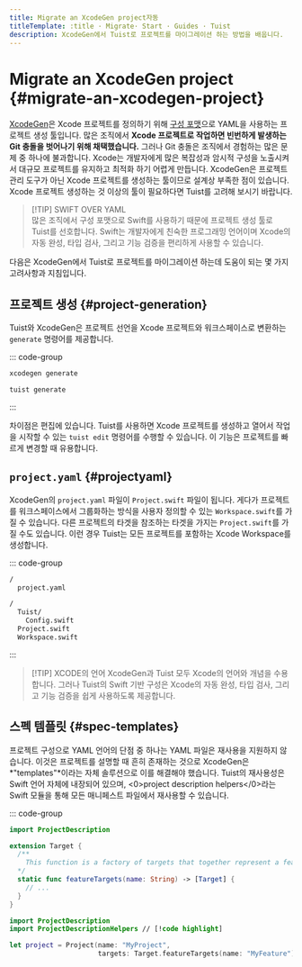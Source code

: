 ```yaml
---
title: Migrate an XcodeGen project자동
titleTemplate: :title · Migrate· Start · Guides · Tuist
description: XcodeGen에서 Tuist로 프로젝트를 마이그레이션 하는 방법을 배웁니다.
---
```


# Migrate an XcodeGen project {#migrate-an-xcodegen-project}

[XcodeGen](https://github.com/yonaskolb/XcodeGen)은 Xcode 프로젝트를 정의하기 위해 [구성 포맷](https://github.com/yonaskolb/XcodeGen/blob/master/Docs/ProjectSpec.md)으로 YAML을 사용하는 프로젝트 생성 툴입니다. 많은 조직에서 **Xcode 프로젝트로 작업하면 빈번하게 발생하는 Git 충돌을 벗어나기 위해 채택했습니다.** 그러나 Git 충돌은 조직에서 경험하는 많은 문제 중 하나에 불과합니다. Xcode는 개발자에게 많은 복잡성과 암시적 구성을 노출시켜서 대규모 프로젝트를 유지하고 최적화 하기 어렵게 만듭니다. XcodeGen은 프로젝트 관리 도구가 아닌 Xcode 프로젝트를 생성하는 툴이므로 설계상 부족한 점이 있습니다. Xcode 프로젝트 생성하는 것 이상의 툴이 필요하다면 Tuist를 고려해 보시기 바랍니다.

> [!TIP] SWIFT OVER YAML\
> 많은 조직에서 구성 포맷으로 Swift를 사용하기 때문에 프로젝트 생성 툴로 Tuist를 선호합니다. Swift는 개발자에게 친숙한 프로그래밍 언어이며 Xcode의 자동 완성, 타입 검사, 그리고 기능 검증을 편리하게 사용할 수 있습니다.

다음은 XcodeGen에서 Tuist로 프로젝트를 마이그레이션 하는데 도움이 되는 몇 가지 고려사항과 지침입니다.

## 프로젝트 생성 {#project-generation}

Tuist와 XcodeGen은 프로젝트 선언을 Xcode 프로젝트와 워크스페이스로 변환하는 `generate` 명령어를 제공합니다.

::: code-group

```bash [XcodeGen]
xcodegen generate
```

```bash [Tuist]
tuist generate
```

:::

차이점은 편집에 있습니다. Tuist를 사용하면 Xcode 프로젝트를 생성하고 열어서 작업을 시작할 수 있는 `tuist edit` 명령어를 수행할 수 있습니다. 이 기능은 프로젝트를 빠르게 변경할 때 유용합니다.

## `project.yaml` {#projectyaml}

XcodeGen의 `project.yaml` 파일이 `Project.swift` 파일이 됩니다. 게다가 프로젝트를 워크스페이스에서 그룹화하는 방식을 사용자 정의할 수 있는 `Workspace.swift`를 가질 수 있습니다. 다른 프로젝트의 타겟을 참조하는 타겟을 가지는 `Project.swift`를 가질 수도 있습니다. 이런 경우 Tuist는 모든 프로젝트를 포함하는 Xcode Workspace를 생성합니다.

::: code-group

```bash [XcodeGen directory structure]
/
  project.yaml
```

```bash [Tuist directory structure]
/
  Tuist/
    Config.swift
  Project.swift
  Workspace.swift
```

:::

> [!TIP] XCODE의 언어
> XcodeGen과 Tuist 모두 Xcode의 언어와 개념을 수용합니다. 그러나 Tuist의 Swift 기반 구성은 Xcode의 자동 완성, 타입 검사, 그리고 기능 검증을 쉽게 사용하도록 제공합니다.

## 스펙 템플릿 {#spec-templates}

프로젝트 구성으로 YAML 언어의 단점 중 하나는 YAML 파일은 재사용을 지원하지 않습니다. 이것은 프로젝트를 설명할 때 흔히 존재하는 것으로 XcodeGen은 \*"templates"\*이라는 자체 솔루션으로 이를 해결해야 했습니다. Tuist의 재사용성은 Swift 언어 자체에 내장되어 있으며, <0>project description helpers</0>라는 Swift 모듈을 통해 모든 매니페스트 파일에서 재사용할 수 있습니다.

::: code-group

```swift [Tuist/ProjectDescriptionHelpers/Target+Features.swift]
import ProjectDescription

extension Target {
  /**
    This function is a factory of targets that together represent a feature.
  */
  static func featureTargets(name: String) -> [Target] {
    // ...
  }
}
```

```swift [Project.swift]
import ProjectDescription
import ProjectDescriptionHelpers // [!code highlight]

let project = Project(name: "MyProject",
                      targets: Target.featureTargets(name: "MyFeature")) // [!code highlight]
```
